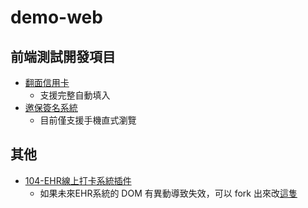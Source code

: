 # demo-web

## 前端測試開發項目
* [翻面信用卡](https://tmnewa.github.io/demo-web/demo_creditCard.html)
  * 支援完整自動填入
* [邀保簽名系統](https://tmnewa.github.io/demo-web/signature_demo.html)
  * 目前僅支援手機直式瀏覽

## 其他
* [104-EHR線上打卡系統插件](https://github.com/GoreStarry/104-ehr-attendance/tree/master)
  * 如果未來EHR系統的 DOM 有異動導致失效，可以 fork 出來改[這隻](https://github.com/GoreStarry/104-ehr-attendance/blob/master/app/scripts.babel/contentscript.js)
